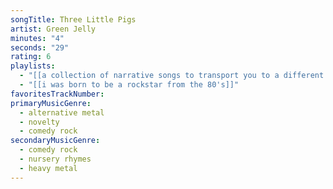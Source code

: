 ```yaml
---
songTitle: Three Little Pigs
artist: Green Jelly
minutes: "4"
seconds: "29"
rating: 6
playlists:
  - "[[a collection of narrative songs to transport you to a different world]]"
  - "[[i was born to be a rockstar from the 80's]]"
favoritesTrackNumber:
primaryMusicGenre:
  - alternative metal
  - novelty
  - comedy rock
secondaryMusicGenre:
  - comedy rock
  - nursery rhymes
  - heavy metal
---
```

